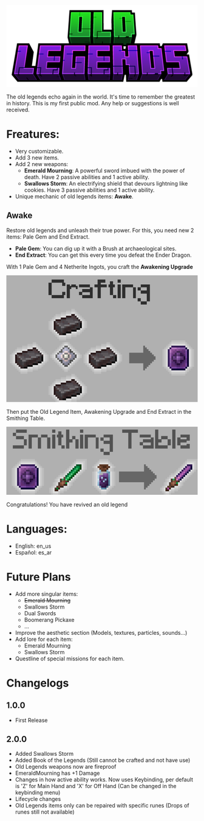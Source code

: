 
![Crafting of Awakening Upgrade](src/main/resources/presentation/old_legends_title.png)

The old legends echo again in the world. It's time to remember the greatest in history.
This is my first public mod. Any help or suggestions is well received.

# Freatures:
- Very customizable. 
- Add 3 new items.
- Add 2 new weapons:
  - **Emerald Mourning**: A powerful sword imbued with the power of death. Have 2 passive abilities and 1 active ability.
  - **Swallows Storm**: An electrifying shield that devours lightning like cookies. Have 3 passive abilities and 1 active ability.
- Unique mechanic of old legends items: **Awake**. 

## Awake
Restore old legends and unleash their true power. For this, you need new 2 items: Pale Gem and  End Extract.
- **Pale Gem**: You can dig up it with a Brush at archaeological sites.
- **End Extract**: You can get this every time you defeat the Ender Dragon.

With 1 Pale Gem and 4 Netherite Ingots, you craft the **Awakening Upgrade**

![Crafting of Awakening Upgrade](src/main/resources/presentation/awakening_upgrade_crafting.png)

Then put the Old Legend Item, Awakening Upgrade and End Extract in the Smithing Table.

![Awake Old Legend Item](src/main/resources/presentation/awake_smithing_table.png)

Congratulations! You have revived an old legend

# Languages:
- English: en_us
- Español: es_ar

# Future Plans
- Add more singular items:
  - ~~Emerald Mourning~~
  - Swallows Storm
  - Dual Swords
  - Boomerang Pickaxe
  - ...
- Improve the aesthetic section (Models, textures, particles, sounds...)
- Add lore for each item:
  - Emerald Mourning
  - Swallows Storm
- Questline of special missions for each item.

# Changelogs
## 1.0.0
  - First Release
## 2.0.0
  - Added Swallows Storm 
  - Added Book of the Legends (Still cannot be crafted and not have use)
  - Old Legends weapons now are fireproof
  - EmeraldMourning has +1 Damage
  - Changes in how active ability works. Now uses Keybinding, per default is 'Z' for Main Hand and 'X' for Off Hand (Can be changed in the keybinding menu)
  - Lifecycle changes
  - Old Legends items only can be repaired with specific runes (Drops of runes still not available)
